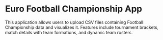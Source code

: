 # Euro Football Championship App

This application allows users to upload CSV files containing Football Championship data and visualizes it.
Features include tournament brackets, match details with team formations, and dynamic team rosters.
